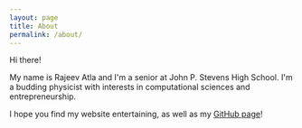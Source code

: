 ```yaml
---
layout: page
title: About
permalink: /about/
---
```

Hi there!

My name is Rajeev Atla and I'm a senior at John P. Stevens High School. I'm a budding physicist with interests in computational sciences and entrepreneurship.

I hope you find my website entertaining, as well as my [GitHub page](https://github.com/RajeevAtla "My Github Page")!
